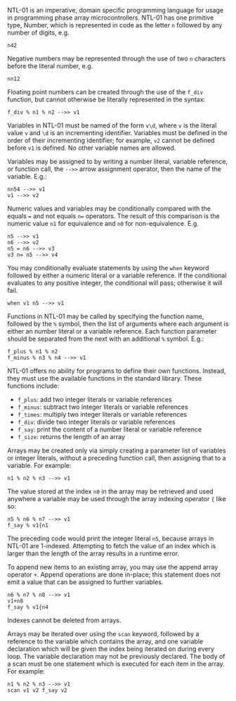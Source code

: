 NTL-01 is an imperative, domain specific programming language for usage in programming phase array microcontrollers. NTL-01 has one primitive type, Number, which is represented in code as the letter `n` followed by any number of digits, e.g.

```
n42
```

Negative numbers may be represented through the use of two `n` characters before the literal number, e.g.

```
nn12 
```

Floating point numbers can be created through the use of the `f_div` function, but cannot otherwise be literally represented in the syntax:

```
f_div % n1 % n2 -->> v1
```

Variables in NTL-01 must be named of the form `v\d`, where `v` is the literal value `v` and `\d` is an incrementing identifier. Variables must be defined in the order of their incrementing identifier; for example, `v2` cannot be defined before `v1` is defined. No other variable names are allowed.

Variables may be assigned to by writing a number literal, variable reference, or function call, the `-->>` arrow assignment operator, then the name of the variable. E.g.:

```
nn54 -->> v1
v1 -->> v2
```

Numeric values and variables may be conditionally compared with the equals `=` and not equals `n=` operators. The result of this comparison is the numeric value `n1` for equivalence and `n0` for non-equivalence. E.g.

```
n5 -->> v1
n6 -->> v2
n5 = n6 -->> v3
v3 n= n5 -->> v4
```

You may conditionally evaluate statements by using the `when` keyword followed by either a numeric literal or a variable reference. If the conditional evaluates to any positive integer, the conditional will pass; otherwise it will fail. 

```
when v1 n5 -->> v1
```

Functions in NTL-01 may be called by specifying the function name, followed by the `%` symbol, then the list of arguments where each argument is either an number literal or a variable reference. Each function parameter should be separated from the next with an additional `%` symbol. E.g.:

```
f_plus % n1 % n2 
f_minus % n3 % n4 -->> v1
```

NTL-01 offers no ability for programs to define their own functions. Instead, they must use the available functions in the standard library. These functions include:
- `f_plus`: add two integer literals or variable references
- `f_minus`: subtract two integer literals or variable references
- `f_times`: multiply two integer literals or variable references
- `f_div`: divide two integer literals or variable references
- `f_say`: print the content of a number literal or variable reference
- `f_size`: returns the length of an array

Arrays may be created only via simply creating a parameter list of variables or integer literals, without a preceding function call, then assigning that to a variable. For example:

```
n1 % n2 % n3 -->> v1
```

The value stored at the index `n0` in the array may be retrieved and used anywhere a variable may be used through the array indexing operator `{` like so:

```
n5 % n6 % n7 -->> v1
f_say % v1{n1
```

The preceding code would print the integer literal `n5`, because arrays in NTL-01 are 1-indexed. Attempting to fetch the value of an index which is larger than the length of the array results in a runtime error.

To append new items to an existing array, you may use the append array operator `+`. Append operations are done in-place; this statement does not emit a value that can be assigned to further variables.

```
n6 % n7 % n8 -->> v1
v1+n8 
f_say % v1{n4
```

Indexes cannot be deleted from arrays.

Arrays may be iterated over using the `scan` keyword, followed by a reference to the variable which contains the array, and one variable declaration which will be given the index being iterated on during every loop. The variable declaration may not be previously declared. The body of a scan must be one statement which is executed for each item in the array. For example:

```
n1 % n2 % n3 -->> v1
scan v1 v2 f_say v2
```
